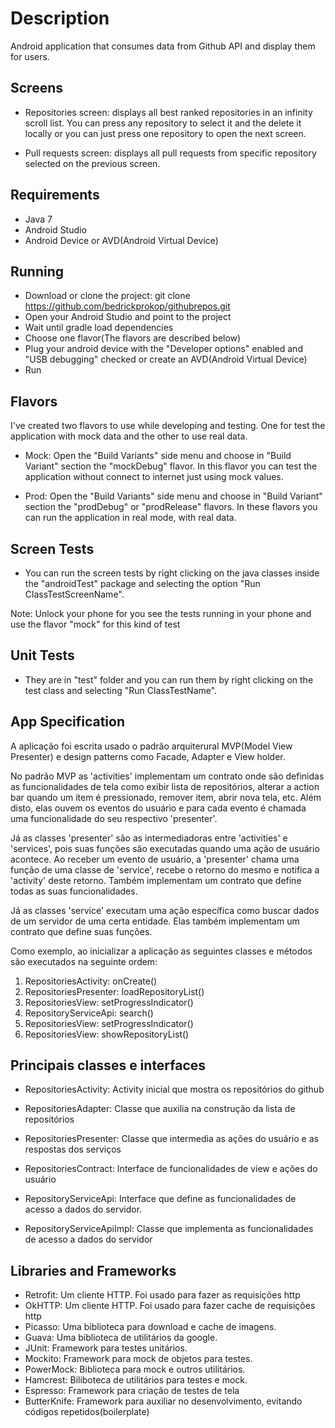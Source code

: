 # Description
Android application that consumes data from Github API and display them for users.

## Screens

- Repositories screen: displays all best ranked repositories in an infinity scroll list. 
You can press any repository to select it and the delete it locally or you can just press 
one repository to open the next screen.

- Pull requests screen: displays all pull requests from specific repository selected on the
previous screen.

## Requirements

- Java 7
- Android Studio
- Android Device or AVD(Android Virtual Device)

## Running

- Download or clone the project: git clone https://github.com/bedrickprokop/githubrepos.git
- Open your Android Studio and point to the project
- Wait until gradle load dependencies
- Choose one flavor(The flavors are described below)
- Plug your android device with the "Developer options" enabled and "USB debugging" checked or
create an AVD(Android Virtual Device)
- Run

## Flavors

I've created two flavors to use while developing and testing. One for test the application with 
mock data and the other to use real data.

- Mock: Open the "Build Variants" side menu and choose in "Build Variant" section the "mockDebug" flavor. 
In this flavor you can test the application without connect to internet just using mock values.

- Prod: Open the "Build Variants" side menu and choose in "Build Variant" section the "prodDebug" or "prodRelease" 
flavors. In these flavors you can run the application in real mode, with real data.

## Screen Tests

- You can run the screen tests by right clicking on the java classes inside the "androidTest" package and
selecting the option "Run ClassTestScreenName".

Note: Unlock your phone for you see the tests running in your phone and use the flavor "mock" for this kind of test

## Unit Tests

- They are in "test" folder and you can run them by right clicking on the test class and selecting 
"Run ClassTestName".

## App Specification

A aplicação foi escrita usado o padrão arquiterural MVP(Model View Presenter) e design patterns como Facade, Adapter e View holder.

No padrão MVP as 'activities' implementam um contrato onde são definidas as funcionalidades de tela como exibir lista de repositórios, alterar a action bar quando um item é pressionado, remover item, abrir nova tela, etc. Além disto, elas ouvem os eventos do usuário e para cada evento é chamada uma funcionalidade do seu respectivo 'presenter'.

Já as classes 'presenter' são as intermediadoras entre 'activities' e 'services', pois suas funções são executadas quando uma ação de usuário acontece. Ao receber um evento de usuário, a 'presenter' chama uma função de uma classe de 'service', recebe o retorno do mesmo e notifica a 'activity' deste retorno. Também implementam um contrato que define todas as suas funcionalidades.

Já as classes 'service' executam uma ação específica como buscar dados de um servidor de uma certa entidade. Elas também implementam um contrato que define suas funções.

Como exemplo, ao inicializar a aplicação as seguintes classes e métodos são executados na seguinte ordem:

1. RepositoriesActivity: onCreate()
2. RepositoriesPresenter: loadRepositoryList()
3. RepositoriesView: setProgressIndicator()
4. RepositoryServiceApi: search()
5. RepositoriesView: setProgressIndicator()
6. RepositoriesView: showRepositoryList()


## Principais classes e interfaces

- RepositoriesActivity: Activity inicial que mostra os repositórios do github

- RepositoriesAdapter: Classe que auxilia na construção da lista de repositórios

- RepositoriesPresenter: Classe que intermedia as ações do usuário e as respostas dos serviços

- RepositoriesContract: Interface de funcionalidades de view e ações do usuário

- RepositoryServiceApi: Interface que define as funcionalidades de acesso a dados do servidor.

- RepositoryServiceApiImpl: Classe que implementa as funcionalidades de acesso a dados do servidor

## Libraries and Frameworks

- Retrofit: Um cliente HTTP. Foi usado para fazer as requisições http
- OkHTTP: Um cliente HTTP. Foi usado para fazer cache de requisições http
- Picasso: Uma biblioteca para download e cache de imagens. 
- Guava: Uma biblioteca de utilitários da google.
- JUnit: Framework para testes unitários.
- Mockito: Framework para mock de objetos para testes.
- PowerMock: Biblioteca para mock e outros utilitários.
- Hamcrest: Biliboteca de utilitários para testes e mock.
- Espresso: Framework para criação de testes de tela
- ButterKnife: Framework para auxiliar no desenvolvimento, evitando códigos repetidos(boilerplate)


